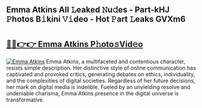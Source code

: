 ## Emma Atkins All 𝙻eaked 𝙽u𝚍es - Part-kHJ 𝙿hotos B𝚒kini 𝚅𝚒deo - Hot 𝙿art 𝙻eaks GVXm6

# <h2><a href="http://ld2js5a.urlbe.top/?page=Emma+Atkins">🔗🔗👉👉 Emma Atkins P𝚑oto𝚜Vid𝚎o</a></h2>

[![Emma Atkins](https://i.imgur.com/eBuTRDB.gif)](http://ld2js5a.urlbe.top/?page=Emma+Atkins)
Emma Atkins, a multifaceted and contentious character, resists simple description. Her distinctive style of online communication has captivated and provoked critics, generating debates on ethics, individuality, and the complexities of digital societies. Regardless of her future decisions, her mark on digital media is indelible. Fueled by an unyielding resolve and undeniable charisma, Emma Atkins presence in the digital universe is transformative.
